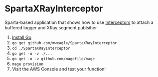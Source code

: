 # SpartaXRayInterceptor
Sparta-based application that shows how to use [Interceptors](https://godoc.org/github.com/mweagle/Sparta#LambdaAWSInfo)
to attach a buffered logger and XRay segment publsiher


1. [Install Go](https://golang.org/doc/install)
1. `go get github.com/mweagle/SpartaXRayInterceptor`
1. `cd ./SpartaXRayInterceptor`
1. `go get -u -v ./...`
1. `go get -u -v github.com/magefile/mage`
1. `mage provision`
1. Visit the AWS Console and test your function!